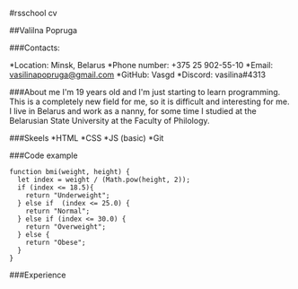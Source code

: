 #rsschool cv

##Valilna Popruga

###Contacts:

*Location: Minsk, Belarus
*Phone number: +375 25 902-55-10
*Email: vasilinapopruga@gmail.com
*GitHub: Vasgd
*Discord: vasilina#4313

###About me
I'm 19 years old and I'm just starting to learn programming.  This is a completely new field for me, so it is difficult and interesting for me. I live in Belarus and work as a nanny, for some time I studied at the Belarusian State University at the Faculty of Philology.

###Skeels
*HTML
*CSS
*JS (basic)
*Git

###Code example
```
function bmi(weight, height) {
  let index = weight / (Math.pow(height, 2));
  if (index <= 18.5){
    return "Underweight";
  } else if  (index <= 25.0) {
    return "Normal";
  } else if (index <= 30.0) {
    return "Overweight";
  } else {
    return "Obese";
  }
}
```

###Experience

